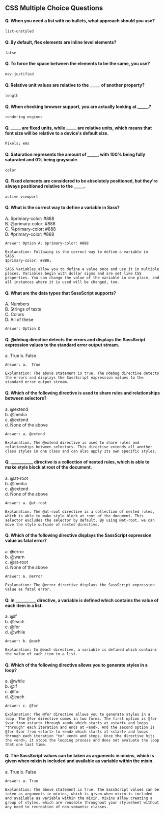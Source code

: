 ## CSS Multiple Choice Questions



#### Q. When you need a list with no bullets, what approach should you use?
```css
list-unstyled
```
#### Q. By default, flex elements are inline level elements?
```
false
```
#### Q. To force the space between the elements to be the same, you use?
```css
nav-justified
```
#### Q. Relative unit values are relative to the _____ of another property?
```
length
```
#### Q. When checking browser support, you are actually looking at _____.?
```
rendering engines
```
#### Q. _____ are fixed units, while _____ are relative units, which means that font size will be relative to a device's default size.
```
Pixels; ems
```
#### Q. Saturation represents the amount of _____, with 100% being fully saturated and 0% being grayscale.
```
color
```
#### Q. Fixed elements are considered to be absolutely positioned, but they're always positioned relative to the _____.
```
active viewport
```
#### Q. What is the correct way to define a variable in Sass?
A. $primary-color: #888  
B. @primary-color: #888  
C. %primary-color: #888  
D. #primary-color: #888  
```
Answer: Option A. $primary-color: #888  

Explanation: Following is the correct way to define a variable in SASS,
$primary-color: #888;

SASS Variables allow you to define a value once and use it in multiple places. Variables begin with dollar signs and are set like CSS properties. You can change the value of the variable in one place, and all instances where it is used will be changed, too.
```
#### Q. What are the data types that SassScript supports?
A. Numbers  
B. Strings of texts  
C. Colors   
D. All of these   
```
Answer: Option D
```
#### Q. @debug directive detects the errors and displays the SassScript expression values to the standard error output stream.
a.  True
b.  False
```
Answer: a.  True

Explanation: The above statement is true. The @debug directive detects the errors and displays the SassScript expression values to the standard error output stream.
```
#### Q. Which of the following directive is used to share rules and relationships between selectors?
a. @extend  
b. @media  
c. @extend  
d. None of the above  
```
Answer: a. @extend

Explanation: The @extend directive is used to share rules and relationships between selectors. This directive extends all another class styles in one class and can also apply its own specific styles.
```
#### Q. ___________ directive is a collection of nested rules, which is able to make style block at root of the document.

a. @at-root  
b. @media  
c. @extend  
d. None of the above  
```
Answer: a. @at-root

Explanation: The @at-root directive is a collection of nested rules, which is able to make style block at root of the document. This selector excludes the selector by default. By using @at-root, we can move the style outside of nested directive.
```
#### Q. Which of the following directive displays the SassScript expression value as fatal error?

a. @error  
b. @warn   
c. @at-root   
d. None of the above   
```
Answer: a. @error

Explanation: The @error directive displays the SassScript expression value as fatal error.
```
#### Q. In __________ directive, a variable is defined which contains the value of each item in a list.
a. @if  
b. @each  
c. @for   
d. @while  
```
Answer: b. @each

Explanation: In @each directive, a variable is defined which contains the value of each item in a list.
```
#### Q. Which of the following directive allows you to generate styles in a loop?
a. @while  
b. @if  
c. @for  
d. @each  
```
Answer: c. @for

Explanation: The @for directive allows you to generate styles in a loop. The @for directive comes in two forms. The first option is @for $var from <start> through <end> which starts at <start> and loops "through" each iteration and ends at <end>. And the second option is @for $var from <start> to <end> which starts at <start> and loops through each iteration "to" <end> and stops. Once the directive hits the <end>, it stops the looping process and does not evaluate the loop that one last time.
```
#### Q. The SassScript values can be taken as arguments in mixins, which is given when mixin is included and available as variable within the mixin.

a. True
b. False
```
Answer: a. True

Explanation: The above statement is true. The SassScript values can be taken as arguments in mixins, which is given when mixin is included and available as variable within the mixin. Mixins allow creating a group of styles, which are reusable throughout your stylesheet without any need to recreation of non-semantic classes.
```